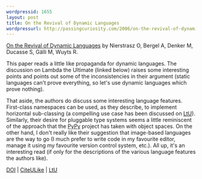 ```yaml
---
wordpressid: 1655
layout: post
title: On the Revival of Dynamic Languages
wordpressurl: http://passingcuriosity.com/2006/on-the-revival-of-dynamic-languages/
---
```


<a class="title"
href="http://www.springerlink.com/openurl.asp?genre=article&id=doi:10.1007/11550679_1"
title="On the Revival of Dynamic Languages"> On the Revival of Dynamic
Languages</a> by Nierstrasz O, Bergel A, Denker M, Ducasse S, Gälli M, Wuyts
R.

This paper reads a little like propaganda for dynamic languages. The
discussion on Lambda the Ultimate (linked below) raises some interesting
points and points out some of the inconsistencies in their argument (static
languages can't prove <emph>everything</emph>, so let's use dynamic languages
which prove <emph>nothing</emph>).

That aside, the authors do discuss some interesting language features.
First-class namespaces can be used, as they describe, to implement horizontal
sub-classing (a compelling use case has been discussed on <a
href="http://lambda-the-ultimate.org/node/1277">LtU</a>). Similarly, their
desire for pluggable type systems seems a little reminiscent of the approach
that the <a href="http://pypy.org/">PyPy</a> project has taken with object
spaces. On the other hand, I don't really like their suggestion that
image-based languages are the way to go (I much prefer to write code in my
favourite editor, manage it using my favourite version control system, etc.).
All up, it's an interesting read (if only for the descriptions of the various
language features the authors like).

<a href="http://dx.doi.org/10.1007/11550679_1">DOI</a> |
<a href="http://www.citeulike.org/article/523149">CiteULike</a> |
<a href="http://lambda-the-ultimate.org/node/852">LtU</a>
